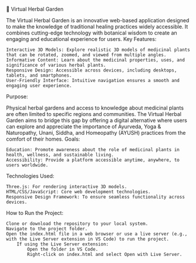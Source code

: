 🌿 Virtual Herbal Garden

The Virtual Herbal Garden is an innovative web-based application designed to make the knowledge of traditional healing practices widely accessible. It combines cutting-edge technology with botanical wisdom to create an engaging and educational experience for users.
Key Features:

    Interactive 3D Models: Explore realistic 3D models of medicinal plants that can be rotated, zoomed, and viewed from multiple angles.
    Informative Content: Learn about the medicinal properties, uses, and significance of various herbal plants.
    Responsive Design: Accessible across devices, including desktops, tablets, and smartphones.
    User-Friendly Interface: Intuitive navigation ensures a smooth and engaging user experience.

Purpose:

Physical herbal gardens and access to knowledge about medicinal plants are often limited to specific regions and communities. The Virtual Herbal Garden aims to bridge this gap by offering a digital alternative where users can explore and appreciate the importance of Ayurveda, Yoga & Naturopathy, Unani, Siddha, and Homeopathy (AYUSH) practices from the comfort of their homes.
Goals:

    Education: Promote awareness about the role of medicinal plants in health, wellness, and sustainable living.
    Accessibility: Provide a platform accessible anytime, anywhere, to users worldwide.

Technologies Used:

    Three.js: For rendering interactive 3D models.
    HTML/CSS/JavaScript: Core web development technologies.
    Responsive Design Framework: To ensure seamless functionality across devices.

How to Run the Project:

    Clone or download the repository to your local system.
    Navigate to the project folder.
    Open the index.html file in a web browser or use a live server (e.g., with the Live Server extension in VS Code) to run the project.
        If using the Live Server extension:
            Open the folder in VS Code.
            Right-click on index.html and select Open with Live Server.

